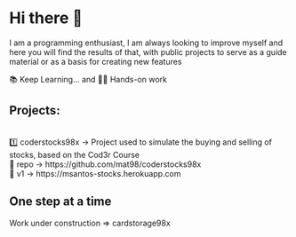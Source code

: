 # Hi there 👋

I am a programming enthusiast, I am always looking to improve myself and here you will find the results of that, with public projects to serve as a guide material or as a basis for creating new features

📚 Keep Learning... and 👷‍♂️ Hands-on work

## Projects:
<br>
1️⃣ coderstocks98x -> Project used to simulate the buying and selling of stocks, based on the Cod3r Course <br>
  🔷 repo -> https://github.com/mat98/coderstocks98x <br>
  🔷 v1 -> https://msantos-stocks.herokuapp.com

## One step at a time
Work under construction => cardstorage98x
